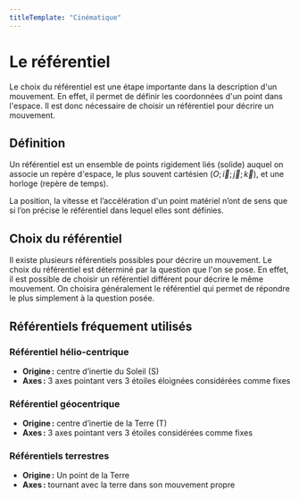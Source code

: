 ```yaml
---
titleTemplate: "Cinématique"
---
```


# Le référentiel

Le choix du référentiel est une étape importante dans la description d'un mouvement. En effet, il permet de définir les coordonnées d'un point dans l'espace. Il est donc nécessaire de choisir un référentiel pour décrire un mouvement.

## Définition

Un référentiel est un ensemble de points rigidement liés (solide) auquel on associe un repère d'espace, le plus souvent cartésien $(O; \vec{i}; \vec{j}; \vec{k})$, et une horloge (repère de temps).

La position, la vitesse et l’accélération d'un point matériel n’ont de sens que si l’on précise le référentiel dans lequel elles sont définies.

## Choix du référentiel

Il existe plusieurs référentiels possibles pour décrire un mouvement. Le choix du référentiel est déterminé par la question que l'on se pose. En effet, il est possible de choisir un référentiel différent pour décrire le même mouvement. On choisira généralement le référentiel qui permet de répondre le plus simplement à la question posée.

## Référentiels fréquement utilisés

<!--TODO : Ajouter image référentiel-->

### Référentiel hélio-centrique

- __Origine :__ centre d’inertie du Soleil (S)
- __Axes :__ 3 axes pointant vers 3 étoiles éloignées considérées comme fixes

### Référentiel géocentrique

- __Origine :__ centre d’inertie de la Terre (T)
- __Axes :__ 3 axes pointant vers 3 étoiles considérées comme fixes

### Référentiels terrestres

- __Origine :__ Un point de la Terre
- __Axes :__ tournant avec la terre dans son mouvement propre

<!--TODO : Ajouter image avec trajectoire différentes-->